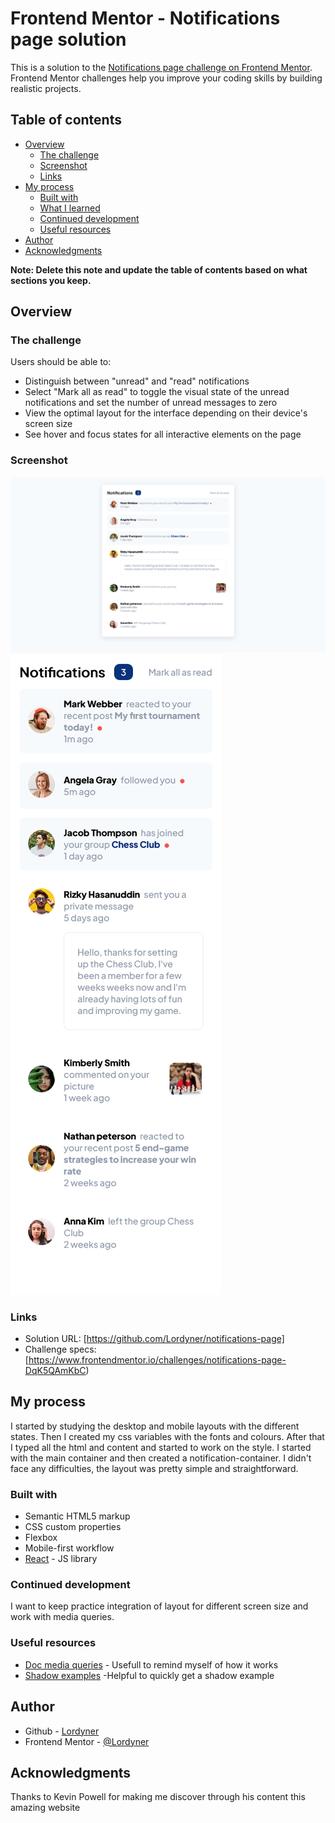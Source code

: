 # Frontend Mentor - Notifications page solution

This is a solution to the [Notifications page challenge on Frontend Mentor](https://www.frontendmentor.io/challenges/notifications-page-DqK5QAmKbC). Frontend Mentor challenges help you improve your coding skills by building realistic projects. 

## Table of contents

- [Overview](#overview)
  - [The challenge](#the-challenge)
  - [Screenshot](#screenshot)
  - [Links](#links)
- [My process](#my-process)
  - [Built with](#built-with)
  - [What I learned](#what-i-learned)
  - [Continued development](#continued-development)
  - [Useful resources](#useful-resources)
- [Author](#author)
- [Acknowledgments](#acknowledgments)

**Note: Delete this note and update the table of contents based on what sections you keep.**

## Overview

### The challenge

Users should be able to:

- Distinguish between "unread" and "read" notifications
- Select "Mark all as read" to toggle the visual state of the unread notifications and set the number of unread messages to zero
- View the optimal layout for the interface depending on their device's screen size
- See hover and focus states for all interactive elements on the page

### Screenshot

![Desktop layout](./notification-page.png)
![Mobile layout](./notification-page-mobile.png)


### Links

- Solution URL: [https://github.com/Lordyner/notifications-page]
- Challenge specs: [https://www.frontendmentor.io/challenges/notifications-page-DqK5QAmKbC)

## My process
 
 I started by studying the desktop and mobile layouts with the different states. Then I created my css variables with the fonts and colours.
 After that I typed all the html and content and started to work on the style. I started with the main container and then created a notification-container. I didn't face any difficulties, the layout was pretty simple and straightforward.


### Built with

- Semantic HTML5 markup
- CSS custom properties
- Flexbox
- Mobile-first workflow
- [React](https://reactjs.org/) - JS library


### Continued development

I want to keep practice integration of layout for different screen size and work with media queries.

### Useful resources

- [Doc media queries](https://developer.mozilla.org/fr/docs/Web/CSS/Media_Queries/Using_media_queries) - Usefull to remind myself of how it works
- [Shadow examples](https://getcssscan.com/css-box-shadow-examples) -Helpful to quickly get a shadow example

## Author

- Github - [Lordyner](https://github.com/Lordyner)
- Frontend Mentor - [@Lordyner](https://www.frontendmentor.io/profile/Lordyner)


## Acknowledgments

Thanks to Kevin Powell for making me discover through his content this amazing website
